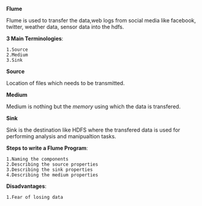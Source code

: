 **Flume**

Flume is used to transfer the data,web logs from social media like facebook, twitter, weather data, sensor data into the hdfs.

**3 Main Terminologies**:

    1.Source
    2.Medium
    3.Sink
    
**Source**

Location of files which needs to be transmitted.

**Medium**

Medium is nothing but the *memory* using which the data is transfered.

**Sink**

Sink is the destination like HDFS where the transfered data is used for performing analysis and manipualtion tasks.

**Steps to write a Flume Program**:

    1.Naming the components
    2.Describing the source properties
    3.Describing the sink properties
    4.Describing the medium properties
    
**Disadvantages**:

    1.Fear of losing data
